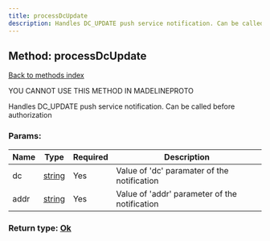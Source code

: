 ```yaml
---
title: processDcUpdate
description: Handles DC_UPDATE push service notification. Can be called before authorization
---
```

## Method: processDcUpdate  
[Back to methods index](index.md)


YOU CANNOT USE THIS METHOD IN MADELINEPROTO


Handles DC_UPDATE push service notification. Can be called before authorization

### Params:

| Name     |    Type       | Required | Description |
|----------|---------------|----------|-------------|
|dc|[string](../types/string.md) | Yes|Value of 'dc' paramater of the notification|
|addr|[string](../types/string.md) | Yes|Value of 'addr' parameter of the notification|


### Return type: [Ok](../types/Ok.md)

